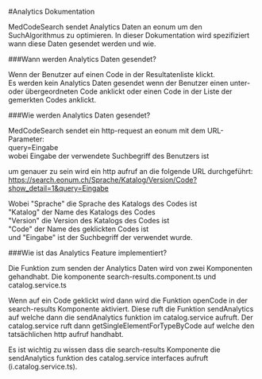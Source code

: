#Analytics Dokumentation

MedCodeSearch sendet Analytics Daten an eonum um den SuchAlgorithmus zu optimieren. In dieser Dokumentation wird spezifiziert wann diese Daten gesendet werden und wie.


###Wann werden Analytics Daten gesendet?

Wenn der Benutzer auf einen Code in der Resultatenliste klickt.  
Es werden kein Analytics Daten gesendet wenn der Benutzer einen unter- oder übergeordneten Code anklickt oder einen Code in der Liste der gemerkten Codes anklickt.


###Wie werden Analytics Daten gesendet?

MedCodeSearch sendet ein http-request an eonum mit dem URL-Parameter:  
query=Eingabe  
wobei Eingabe der verwendete Suchbegriff des Benutzers ist

um genauer zu sein wird ein http aufruf an die folgende URL durchgeführt:  
https://search.eonum.ch/Sprache/Katalog/Version/Code?show_detail=1&query=Eingabe

Wobei "Sprache" die Sprache des Katalogs des Codes ist  
"Katalog" der Name des Katalogs des Codes  
"Version" die Version des Katalogs des Codes ist  
"Code" der Name des geklickten Codes ist   
und "Eingabe" ist der Suchbegriff der verwendet wurde.  


###Wie ist das Analytics Feature implementiert?

Die Funktion zum senden der Analytics Daten wird von zwei Komponenten gehandhabt. Die komponente search-results.component.ts und catalog.service.ts 

Wenn auf ein Code geklickt wird dann wird die Funktion openCode in der search-results Komponente aktiviert. Diese ruft die Funktion sendAnalytics auf welche dann die sendAnalytics funktion im catalog.service aufruft. Der catalog.service ruft dann getSingleElementForTypeByCode auf welche den tatsächlichen http aufruf handhabt.

Es ist wichtig zu wissen dass die search-results Komponente die sendAnalytics funktion des catalog.service interfaces aufruft (i.catalog.service.ts).